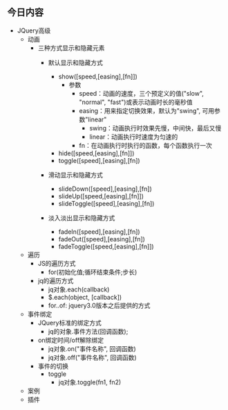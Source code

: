 ## 今日内容
- JQuery高级
    - 动画
        - 三种方式显示和隐藏元素
            - 默认显示和隐藏方式
                - show([speed,[easing],[fn]])
                    - 参数
                        - speed：动画的速度，三个预定义的值("slow", "normal", "fast")或表示动画时长的毫秒值
                        - easing：用来指定切换效果，默认为"swing", 可用参数"linear"
                            - swing：动画执行时效果先慢，中间快，最后又慢
                            - linear：动画执行时速度为匀速的
                        - fn：在动画执行时执行的函数，每个函数执行一次
                - hide([speed,[easing],[fn]])
                - toggle([speed],[easing],[fn])
    
            - 滑动显示和隐藏方式
                - slideDown([speed],[easing],[fn])
                - slideUp([speed,[easing],[fn]])
                - slideToggle([speed],[easing],[fn])
              
            - 淡入淡出显示和隐藏方式
                - fadeIn([speed],[easing],[fn])
                - fadeOut([speed],[easing],[fn])
                - fadeToggle([speed,[easing],[fn]])
    - 遍历
        - JS的遍历方式
            - for(初始化值;循环结束条件;步长)
        - jq的遍历方式
            - jq对象.each(callback)
            - $.each(object, [callback])
            - for..of: jquery3.0版本之后提供的方式
    - 事件绑定
        - JQuery标准的绑定方式
            - jq的对象.事件方法(回调函数);
        - on绑定时间/off解除绑定
            - jq对象.on("事件名称", 回调函数)
            - jq对象.off("事件名称", 回调函数)
        - 事件的切换
            - toggle
                - jq对象.toggle(fn1, fn2)
    - 案例
    - 插件